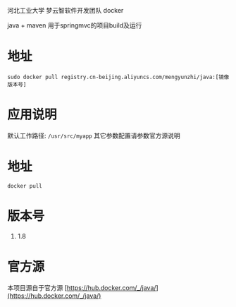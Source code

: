 河北工业大学 梦云智软件开发团队 docker

java + maven
用于springmvc的项目build及运行

# 地址

`sudo docker pull registry.cn-beijing.aliyuncs.com/mengyunzhi/java:[镜像版本号]`

# 应用说明

默认工作路径:
`/usr/src/myapp`
其它参数配置请参数官方源说明

# 地址

`docker pull `

# 版本号

1. 1.8 

# 官方源

本项目源自于官方源
[https://hub.docker.com/_/java/](https://hub.docker.com/_/java/)
